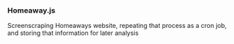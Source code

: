 ### Homeaway.js

Screenscraping Homeaways website, repeating that process as a cron job, and storing that information for later analysis